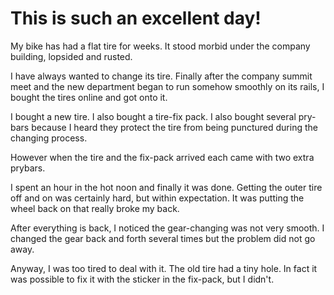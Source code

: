 # This is such an excellent day!

My bike has had a flat tire for weeks. It stood morbid under the company building, lopsided and rusted. 

I have always wanted to change its tire. Finally after the company summit meet and the new department began to run somehow smoothly on its rails, I bought the tires online and got onto it. 

I bought a new tire. I also bought a tire-fix pack. I also bought several pry-bars because I heard they protect the tire from being punctured during the changing process. 

However when the tire and the fix-pack arrived each came with two extra prybars. 

I spent an hour in the hot noon and finally it was done. Getting the outer tire off and on was certainly hard, but within expectation. It was putting the wheel back on that really broke my back. 

After everything is back, I noticed the gear-changing was not very smooth. I changed the gear back and forth several times but the problem did not go away.

Anyway, I was too tired to deal with it. The old tire had a tiny hole. In fact it was possible to fix it with the sticker in the fix-pack, but I didn't. 


